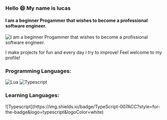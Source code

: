 ### Hello 😄 My name is lucas
#### I am a beginner Progammer that wishes to become a professional software engineer.
![I am a beginner Progammer that wishes to become a profissional software engineer.](https://encrypted-tbn0.gstatic.com/images?q=tbn:ANd9GcR4FNrWJEjF28p7USiVWaDup0Ot3auK_Sr428xx0bzHvSz-lzABd0RkRWjI8TxOLJ0GXg&usqp=CAU)

I make projects for fun and every day i try to improve! Feel welcome to my profile!

<h3>Programming Languages:</h3>
<p align="left">

![Lua](https://img.shields.io/badge/lua-%232C2D72.svg?style=for-the-badge&logo=lua&logoColor=white)
![Typescript](https://img.shields.io/badge/TypeScript-007ACC?style=for-the-badge&logo=typescript&logoColor=white)
  
</p>

<h3>Learning Languages:</h3>

<p>
  ![Typescript](https://img.shields.io/badge/TypeScript-007ACC?style=for-the-badge&logo=typescript&logoColor=white)
</p>
